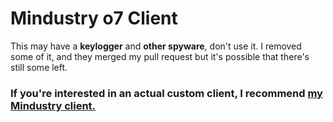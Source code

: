 # Mindustry o7 Client

This may have a **keylogger** and **other spyware**, don't use it. I removed some of it, and they merged my pull request but it's possible that there's still some left.
### If you're interested in an actual custom client, I recommend [**my Mindustry client.**](https://github.com/daniel071/Mindustry/)
